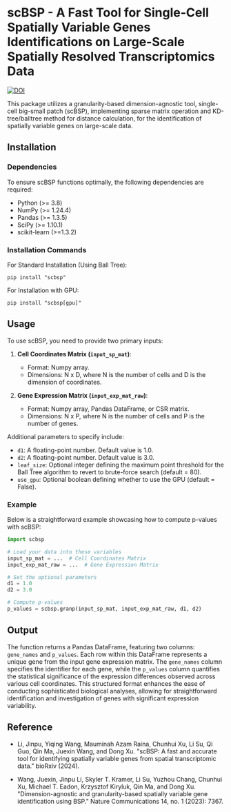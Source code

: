 # scBSP - A Fast Tool for Single-Cell Spatially Variable Genes Identifications on Large-Scale Spatially Resolved Transcriptomics Data

[![DOI](https://zenodo.org/badge/DOI/10.5281/zenodo.11123268.svg)](https://doi.org/10.5281/zenodo.11123268)

This package utilizes a granularity-based dimension-agnostic tool, single-cell big-small patch (scBSP), implementing sparse matrix operation and KD-tree/balltree method for distance calculation, for the identification of spatially variable genes on large-scale data.

## Installation

### Dependencies
To ensure scBSP functions optimally, the following dependencies are required:
- Python (>= 3.8)
- NumPy (>= 1.24.4)
- Pandas (>= 1.3.5)
- SciPy (>= 1.10.1)
- scikit-learn (>=1.3.2)

### Installation Commands
For Standard Installation (Using Ball Tree):

`pip install "scbsp"`

For Installation with GPU:

`pip install "scbsp[gpu]"`

## Usage

To use scBSP, you need to provide two primary inputs:

1. **Cell Coordinates Matrix (`input_sp_mat`)**: 
   - Format: Numpy array.
   - Dimensions: N x D, where N is the number of cells and D is the dimension of coordinates.

2. **Gene Expression Matrix (`input_exp_mat_raw`)**:
   - Format: Numpy array, Pandas DataFrame, or CSR matrix.
   - Dimensions: N x P, where N is the number of cells and P is the number of genes.

Additional parameters to specify include:

- `d1`: A floating-point number. Default value is 1.0.
- `d2`: A floating-point number. Default value is 3.0.
- `leaf_size`: Optional integer defining the maximum point threshold for the Ball Tree algorithm to revert to brute-force search (default = 80).
- `use_gpu`: Optional boolean defining whether to use the GPU (default = False).


### Example

Below is a straightforward example showcasing how to compute p-values with scBSP:

```python
import scbsp

# Load your data into these variables
input_sp_mat = ...  # Cell Coordinates Matrix
input_exp_mat_raw = ...  # Gene Expression Matrix

# Set the optional parameters
d1 = 1.0
d2 = 3.0

# Compute p-values
p_values = scbsp.granp(input_sp_mat, input_exp_mat_raw, d1, d2)
```

## Output

The function returns a Pandas DataFrame, featuring two columns: `gene_names` and `p_values`. Each row within this DataFrame represents a unique gene from the input gene expression matrix. The `gene_names` column specifies the identifier for each gene, while the `p_values` column quantifies the statistical significance of the expression differences observed across various cell coordinates. This structured format enhances the ease of conducting sophisticated biological analyses, allowing for straightforward identification and investigation of genes with significant expression variability.

## Reference
- Li, Jinpu, Yiqing Wang, Mauminah Azam Raina, Chunhui Xu, Li Su, Qi Guo, Qin Ma, Juexin Wang, and Dong Xu. "scBSP: A fast and accurate tool for identifying spatially variable genes from spatial transcriptomic data." bioRxiv (2024).

- Wang, Juexin, Jinpu Li, Skyler T. Kramer, Li Su, Yuzhou Chang, Chunhui Xu, Michael T. Eadon, Krzysztof Kiryluk, Qin Ma, and Dong Xu. "Dimension-agnostic and granularity-based spatially variable gene identification using BSP." Nature Communications 14, no. 1 (2023): 7367.
